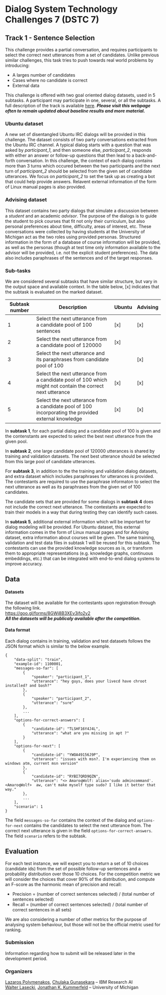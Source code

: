 # Dialog System Technology Challenges 7 (DSTC 7) 
## Track 1 - Sentence Selection

This challenge provides a partial conversation, and requires participants to select the correct next utterances from a set of candidates.
Unlike previous similar challenges, this task tries to push towards real world problems by introducing:

- A larges number of candidates
- Cases where no candidate is correct
- External data

This challenge is offered with two goal oriented dialog datasets, used in 5 subtasks.
A participant may participate in one, several, or all the subtasks.
A full description of the track is available [here](http://workshop.colips.org/dstc7/proposals/DSTC%207%20Task%20Description%20-%20NOESIS_final.pdf "here").
***Please visit this webpage often to remain updated about baseline results and more material.***

### Ubuntu dataset

A new set of disentangled Ubuntu IRC dialogs will be provided in this challenge.
The dataset consists of two party conversations extracted from the Ubuntu IRC channel.
A typical dialog starts with a question that was asked by *participant_1*, and then someone else, *participant_2*, responds with either an answer or follow-up questions that then lead to a back-and-forth conversation.
In this challenge, the context of each dialog contains more than 3 turns which occured between the two participants and the next turn of *participant_2* should be selected from the given set of candidate utterances.
We focus on *participant_2* to set the task up as creating a bot that could help provide answers.
Relavent external information of the form of Linux manual pages is also provided.

### Advising dataset

This dataset contains two party dialogs that simulate a discussion between a *student* and an academic *advisor*.
The purpose of the dialogs is to guide the student to pick courses that fit not only their curriculum, but also personal preferences about time, difficulty, areas of interest, etc.
These conversations were collected by having students at the University of Michigan act as the two roles using provided personas.
Structured information in the form of a database of course information will be provided, as well as the personas (though at test time only information available to the advisor will be provided, i.e. not the explicit student preferences).
The data also includes paraphrases of the sentences and of the target responses.

### Sub-tasks

We are considered several subtasks that have similar structure, but vary in the output space and available context.
In the table below, [x] indicates that the subtask is evaluated on the marked dataset. 

|Subtask number|  Description | Ubuntu  | Advising   |
|--------------| ------------ | ------------ | ------------ |
|1|Select the next utterance from a candidate pool of 100 sentences |  [x] |  [x]  |
|2|Select the next utterance from a candidate pool of 120000  |  [x]  |   |
|3|Select the next utterance and its paraphrases from candidate pool of 100||[x]  |
|4|Select the next utterance from a candidate pool of 100 which might not contain the correct next utterance|  [x] |  [x]  |
|5|Select the next utterance from a candidate pool of 100 incorporating the provided external knowledge|  [x] |  [x]  |

In **subtask 1**, for each partial dialog and a candidate pool of 100 is given and the contenstants are expected to select the best next utterance from the given pool.

In **subtask 2**, one large candidate pool of 120000 utterances is shared by training and validation datasets.
The next best utterance should be selected from this large pool of candidate utterances.

For **subtask 3**, in addition to the the training and validation dialog datasets, and extra dataset which includes paraphrases for utterances is provided.
The contestants are required to use the paraphrase informaton to select the next utterance as well as its paraphrases from the given set of 100 candidates.

The candidate sets that are provided for some dialogs in **subtask 4** does not include the correct next utterance.
The contestants are expected to train their models in a way that during testing they can identify such cases.

In **subtask 5**, additional external information which will be important for dialog modeling will be provided.
For Ubuntu dataset, this external information comes in the form of Linux manual pages and for Advising dataset, extra information about courses will be given.
The same training, validation and test data files in subtask 1 will be reused for this subtask.
The contestants can use the provided knowledge sources as is, or transform them to appropriate representations (e.g. knowledge graphs, continuous embeddings, etc.) that can be integrated with end-to-end dialog systems to improve accuracy.


## Data

#### Datasets
The dataset will be available for the contestants upon registration through the following link. <br>
https://goo.gl/forms/8GWj8B3XEv3jfo2v2 <br>
***All the datasets will be publicaly available after the competition.***

#### Data format
Each dialog contains in training, validation and test datasets follows the JSON format which is similar to the below example.
```
{
    "data-split": "train",
    "example-id": 1100001,
    "messages-so-far": [
        {
            "speaker": "participant_1",
            "utterance": "hey guys, does your livecd have chroot installed? and bash?"
        },
        {
            "speaker": "participant_2",
            "utterance": "sure"
        },
        ...
    ],
    "options-for-correct-answers": [
        {
            "candidate-id": "TLSHF16Y4J4L",
            "utterance": "what are you missing in apt ?"
        }
    ],
    "options-for-next": [
        {
            "candidate-id": "YWOA49156J9P",
            "utterance": "issues with msn?. I'm experiencing them on windows atm, current msn version"
        },
        {
            "candidate-id": "RYBI7QRD9QZN",
            "utterance": "<> AmaroqWolf: alias='sudo admincommand'.  <AmaroqWolf>  aw, can't make myself type sudo? I like it better that way."
        },
        ...
    ],
    "scenario": 1
}
```
The field `messages-so-far` contains the context of the dialog and `options-for-next` contains the candidates to select the next utterance from. The correct next utterance is given in the field `options-for-correct-answers`. The field `scenario` refers to the subtask.

## Evaluation

For each test instance, we will expect you to return a set of 10 choices (candidate ids) from the set of possible follow-up sentences and a probability distribution over those 10 choices.
For the competition metric we will consider the choices that cover 90% of the distribution, and compute an F-score as the harmonic mean of precision and recall:

- Precision = (number of correct sentences selected) / (total number of sentences selected)
- Recall = (number of correct sentences selected) / (total number of correct sentences in all sets)

We are also considering a number of other metrics for the purpose of analysing system behaviour, but those will not be the official metric used for ranking.

### Submission

Information regarding how to submit will be released later in the development period.

### Organizers

[Lazaros Polymenakos](mailto:lcpolyme@us.ibm.com), [Chulaka Gunasekara](mailto:chulaka.gunasekara@ibm.com) – IBM Research AI <br>
[Walter Lasecki](mailto:wlasecki@umich.edu), [Jonathan K. Kummerfeld](http://www.jkk.name) – University of Michigan
